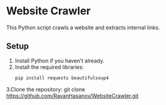 # Website Crawler

This Python script crawls a website and extracts internal links.

## Setup

1. Install Python if you haven't already.
2. Install the required libraries:
   ```bash
   pip install requests beautifulsoup4
3.Clone the repository:
   git clone https://github.com/RavanHasanov/WebsiteCrawler.git
